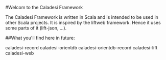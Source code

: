 #Welcom to the Caladesi Framework

The Caladesi Framework is written in Scala and is intended to be used in other Scala projects. It is inspired by the liftweb framework. 
Hence it uses some parts of it (lift-json, ...).

##What you'll find here in future:

caladesi-record
caladesi-orientdb
caladesi-orientdb-record
caladesi-lift
caladesi-web
